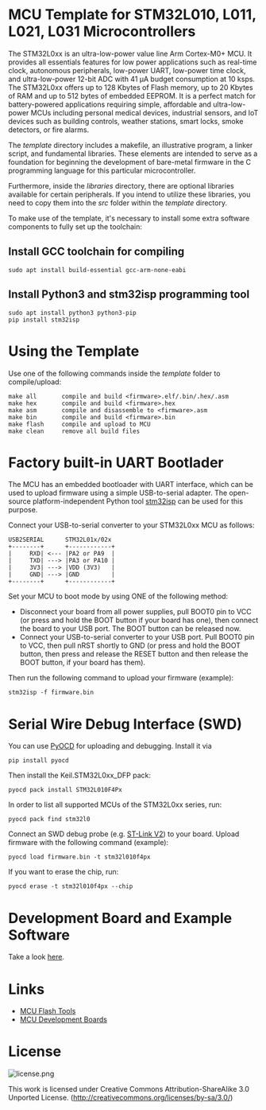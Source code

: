 # MCU Template for STM32L010, L011, L021, L031 Microcontrollers
The STM32L0xx is an ultra-low-power value line Arm Cortex-M0+ MCU. It provides all essentials features for low power applications such as real-time clock, autonomous peripherals, low-power UART, low-power time clock, and ultra-low-power 12-bit ADC with 41 µA budget consumption at 10 ksps. The STM32L0xx offers up to 128 Kbytes of Flash memory, up to 20 Kbytes of RAM and up to 512 bytes of embedded EEPROM. It is a perfect match for battery-powered applications requiring simple, affordable and ultra-low-power MCUs including personal medical devices, industrial sensors, and IoT devices such as building controls, weather stations, smart locks, smoke detectors, or fire alarms.

The *template* directory includes a makefile, an illustrative program, a linker script, and fundamental libraries. These elements are intended to serve as a foundation for beginning the development of bare-metal firmware in the C programming language for this particular microcontroller.

Furthermore, inside the *libraries* directory, there are optional libraries available for certain peripherals. If you intend to utilize these libraries, you need to copy them into the *src* folder within the *template* directory.

To make use of the template, it's necessary to install some extra software components to fully set up the toolchain:

## Install GCC toolchain for compiling
```
sudo apt install build-essential gcc-arm-none-eabi
```

## Install Python3 and stm32isp programming tool
```
sudo apt install python3 python3-pip
pip install stm32isp
```

# Using the Template
Use one of the following commands inside the *template* folder to compile/upload:

```
make all       compile and build <firmware>.elf/.bin/.hex/.asm
make hex       compile and build <firmware>.hex
make asm       compile and disassemble to <firmware>.asm
make bin       compile and build <firmware>.bin
make flash     compile and upload to MCU
make clean     remove all build files
```

# Factory built-in UART Bootlader
The MCU has an embedded bootloader with UART interface, which can be used to upload firmware using a simple USB-to-serial adapter. The open-source platform-independent Python tool [stm32isp](https://pypi.org/project/stm32isp/) can be used for this purpose.

Connect your USB-to-serial converter to your STM32L0xx MCU as follows:

```
USB2SERIAL      STM32L01x/02x
+--------+      +------------+
|     RXD| <--- |PA2 or PA9  |
|     TXD| ---> |PA3 or PA10 |
|     3V3| ---> |VDD (3V3)   |
|     GND| ---> |GND         |
+--------+      +------------+
```

Set your MCU to boot mode by using ONE of the following method:
- Disconnect your board from all power supplies, pull BOOT0 pin to VCC (or press and hold the BOOT button if your board has one), then connect the board to your USB port. The BOOT button can be released now.
- Connect your USB-to-serial converter to your USB port. Pull BOOT0 pin to VCC, then pull nRST shortly to GND (or press and hold the BOOT button, then press and release the RESET button and then release the BOOT button, if your board has them).

Then run the following command to upload your firmware (example):

```
stm32isp -f firmware.bin
```

# Serial Wire Debug Interface (SWD)
You can use [PyOCD](https://pyocd.io/) for uploading and debugging. Install it via

```
pip install pyocd
```

Then install the Keil.STM32L0xx_DFP pack:

```
pyocd pack install STM32L010F4Px
```

In order to list all supported MCUs of the STM32L0xx series, run:

```
pyocd pack find stm32l0
```

Connect an SWD debug probe (e.g. [ST-Link V2](https://aliexpress.com/w/wholesale-st%2525252dlink-v2.html)) to your board. Upload firmware with the following command (example):

```
pyocd load firmware.bin -t stm32l010f4px
```

If you want to erase the chip, run:

```
pyocd erase -t stm32l010f4px --chip
```

# Development Board and Example Software
Take a look [here](https://github.com/wagiminator/Development-Boards/tree/main/STM32F030F4P6_DevBoard).

# Links
- [MCU Flash Tools](https://github.com/wagiminator/MCU-Flash-Tools)
- [MCU Development Boards](https://github.com/wagiminator/Development-Boards)

# License

![license.png](https://i.creativecommons.org/l/by-sa/3.0/88x31.png)

This work is licensed under Creative Commons Attribution-ShareAlike 3.0 Unported License. 
(http://creativecommons.org/licenses/by-sa/3.0/)
